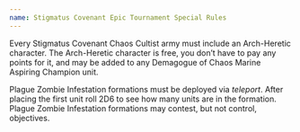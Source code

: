 ```yaml
---
name: Stigmatus Covenant Epic Tournament Special Rules
---
```

Every Stigmatus Covenant Chaos Cultist army must include an Arch-Heretic character. The Arch-Heretic character is free, you don’t have to pay any points for it, and may be added to any Demagogue of Chaos Marine Aspiring Champion unit.

Plague Zombie Infestation formations must be deployed via _teleport_. After placing the first unit roll 2D6 to see how many units are in the formation. Plague Zombie Infestation formations may contest, but not control, objectives.